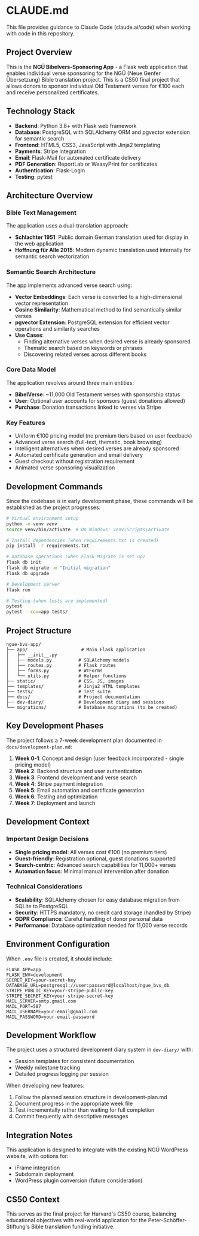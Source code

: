 # CLAUDE.md

This file provides guidance to Claude Code (claude.ai/code) when working with code in this repository.

## Project Overview

This is the **NGÜ Bibelvers-Sponsoring App** - a Flask web application that enables individual verse sponsoring for the NGÜ (Neue Genfer Übersetzung) Bible translation project. This is a CS50 final project that allows donors to sponsor individual Old Testament verses for €100 each and receive personalized certificates.

## Technology Stack

- **Backend**: Python 3.8+ with Flask web framework
- **Database**: PostgreSQL with SQLAlchemy ORM and pgvector extension for semantic search
- **Frontend**: HTML5, CSS3, JavaScript with Jinja2 templating
- **Payments**: Stripe integration
- **Email**: Flask-Mail for automated certificate delivery
- **PDF Generation**: ReportLab or WeasyPrint for certificates
- **Authentication**: Flask-Login
- **Testing**: pytest

## Architecture Overview

### Bible Text Management
The application uses a dual-translation approach:
- **Schlachter 1951**: Public domain German translation used for display in the web application
- **Hoffnung für Alle 2015**: Modern dynamic translation used internally for semantic search vectorization

### Semantic Search Architecture
The app implements advanced verse search using:
- **Vector Embeddings**: Each verse is converted to a high-dimensional vector representation
- **Cosine Similarity**: Mathematical method to find semantically similar verses
- **pgvector Extension**: PostgreSQL extension for efficient vector operations and similarity searches
- **Use Cases**:
  - Finding alternative verses when desired verse is already sponsored
  - Thematic search based on keywords or phrases
  - Discovering related verses across different books

### Core Data Model
The application revolves around three main entities:
- **BibelVerse**: ~11,000 Old Testament verses with sponsorship status
- **User**: Optional user accounts for sponsors (guest donations allowed)
- **Purchase**: Donation transactions linked to verses via Stripe

### Key Features
- Uniform €100 pricing model (no premium tiers based on user feedback)
- Advanced verse search (full-text, thematic, book browsing)
- Intelligent alternatives when desired verses are already sponsored
- Automated certificate generation and email delivery
- Guest checkout without registration requirement
- Animated verse sponsoring visualization

## Development Commands

Since the codebase is in early development phase, these commands will be established as the project progresses:

```bash
# Virtual environment setup
python -m venv venv
source venv/bin/activate  # On Windows: venv\Scripts\activate

# Install dependencies (when requirements.txt is created)
pip install -r requirements.txt

# Database operations (when Flask-Migrate is set up)
flask db init
flask db migrate -m "Initial migration"
flask db upgrade

# Development server
flask run

# Testing (when tests are implemented)
pytest
pytest --cov=app tests/
```

## Project Structure

```
ngue-bvs-app/
├── app/                    # Main Flask application
│   ├── __init__.py
│   ├── models.py          # SQLAlchemy models
│   ├── routes.py          # Flask routes
│   ├── forms.py           # WTForms
│   └── utils.py           # Helper functions
├── static/                # CSS, JS, images
├── templates/             # Jinja2 HTML templates
├── tests/                 # Test suite
├── docs/                  # Project documentation
├── dev-diary/             # Development diary and sessions
└── migrations/            # Database migrations (to be created)
```

## Key Development Phases

The project follows a 7-week development plan documented in `docs/development-plan.md`:

1. **Week 0-1**: Concept and design (user feedback incorporated - single pricing model)
2. **Week 2**: Backend structure and user authentication
3. **Week 3**: Frontend development and verse search
4. **Week 4**: Stripe payment integration
5. **Week 5**: Email automation and certificate generation
6. **Week 6**: Testing and optimization
7. **Week 7**: Deployment and launch

## Development Context

### Important Design Decisions
- **Single pricing model**: All verses cost €100 (no premium tiers)
- **Guest-friendly**: Registration optional, guest donations supported
- **Search-centric**: Advanced search capabilities for 11,000+ verses
- **Automation focus**: Minimal manual intervention after donation

### Technical Considerations
- **Scalability**: SQLAlchemy chosen for easy database migration from SQLite to PostgreSQL
- **Security**: HTTPS mandatory, no credit card storage (handled by Stripe)
- **GDPR Compliance**: Careful handling of donor personal data
- **Performance**: Database optimization needed for 11,000 verse records

## Environment Configuration

When `.env` file is created, it should include:
```
FLASK_APP=app
FLASK_ENV=development
SECRET_KEY=your-secret-key
DATABASE_URL=postgresql://user:password@localhost/ngue_bvs_db
STRIPE_PUBLIC_KEY=your-stripe-public-key
STRIPE_SECRET_KEY=your-stripe-secret-key
MAIL_SERVER=smtp.gmail.com
MAIL_PORT=587
MAIL_USERNAME=your-email@gmail.com
MAIL_PASSWORD=your-email-password
```

## Development Workflow

The project uses a structured development diary system in `dev-diary/` with:
- Session templates for consistent documentation
- Weekly milestone tracking
- Detailed progress logging per session

When developing new features:
1. Follow the planned session structure in development-plan.md
2. Document progress in the appropriate week file
3. Test incrementally rather than waiting for full completion
4. Commit frequently with descriptive messages

## Integration Notes

This application is designed to integrate with the existing NGÜ WordPress website, with options for:
- iFrame integration
- Subdomain deployment
- WordPress plugin conversion (future consideration)

## CS50 Context

This serves as the final project for Harvard's CS50 course, balancing educational objectives with real-world application for the Peter-Schöffer-Stiftung's Bible translation funding initiative.